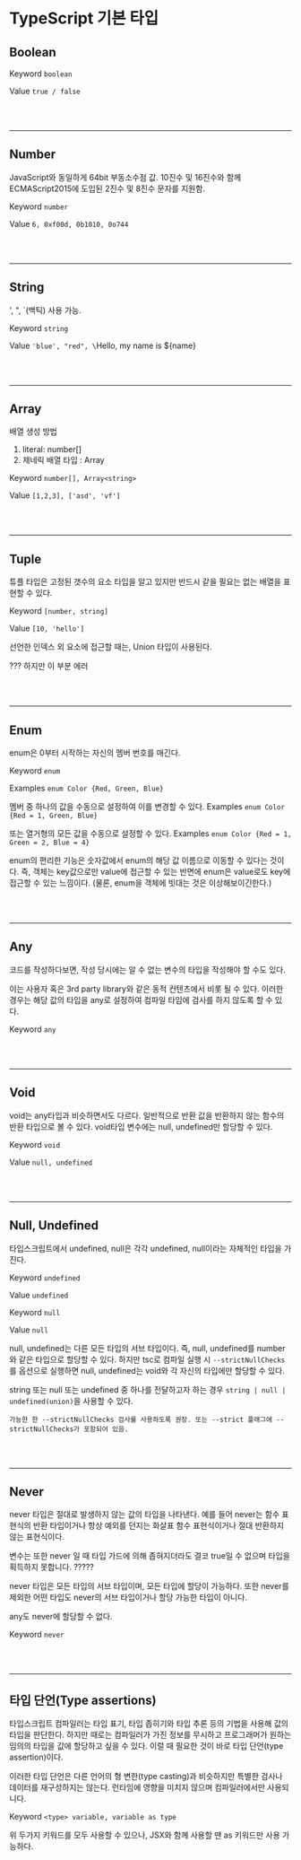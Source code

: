 # TypeScript 기본 타입


## Boolean

Keyword `boolean`

Value `true / false`

<br/>
<br/>

---

## Number

JavaScript와 동일하게 64bit 부동소수점 값.
10진수 및 16진수와 함께 ECMAScript2015에 도입된 2진수 및 8진수 문자를 지원함.

Keyword `number`

Value `6, 0xf00d, 0b1010, 0o744`

<br/>
<br/>

---

## String

', ", \`(백틱) 사용 가능.

Keyword `string`

Value `'blue', "red", \`Hello, my name is ${name}

<br/>
<br/>

---

## Array

배열 생성 방법
1. literal: number[]
2. 제네릭 배열 타입 : Array<number>

Keyword `number[], Array<string>`

Value `[1,2,3], ['asd', 'vf']`

<br/>
<br/>

---

## Tuple

튜플 타입은 고정된 갯수의 요소 타입을 알고 있지만 반드시 같을 필요는 없는 배열을 표현할 수 있다.

Keyword `[number, string]`

Value `[10, 'hello']`

선언한 인덱스 외 요소에 접근할 때는, Union 타입이 사용된다.

??? 하지만 이 부분 에러

<br/>
<br/>

---

## Enum

enum은 0부터 시작하는 자신의 멤버 번호를 매긴다.

Keyword `enum`

Examples `enum Color {Red, Green, Blue}`

멤버 중 하나의 값을 수동으로 설정하여 이를 변경할 수 있다.
Examples `enum Color {Red = 1, Green, Blue}`

또는 열거형의 모든 값을 수동으로 설정할 수 있다.
Examples `enum Color {Red = 1, Green = 2, Blue = 4}`

enum의 편리한 기능은 숫자값에서 enum의 해당 값 이름으로 이동할 수 있다는 것이다.
즉, 객체는 key값으로만 value에 접근할 수 있는 반면에 enum은 value로도 key에 접근할 수 있는 느낌이다. (물론, enum을 객체에 빗대는 것은 이상해보이긴한다.)

<br/>
<br/>

---

## Any

코드를 작성하다보면, 작성 당시에는 알 수 없는 변수의 타입을 작성해야 할 수도 있다.

이는 사용자 혹은 3rd party library와 같은 동적 컨텐츠에서 비롯 될 수 있다.
이러한 경우는 해당 값의 타입을 any로 설정하여 컴파일 타임에 검사를 하지 않도록 할 수 있다.

Keyword `any`

<br/>
<br/>

---

## Void

void는 any타입과 비슷하면서도 다르다. 일반적으로 반환 값을 반환하지 않는 함수의 반환 타입으로 볼 수 있다. void타입 변수에는 null, undefined만 할당할 수 있다.

Keyword `void`

Value `null, undefined`

<br/>
<br/>

---

## Null, Undefined

타입스크립트에서 undefined, null은 각각 undefined, null이라는 자체적인 타입을 가진다.

Keyword `undefined`

Value `undefined`

Keyword `null`

Value `null`

null, undefined는 다른 모든 타입의 서브 타입이다. 즉, null, undefined를 number와 같은 타입으로 할당할 수 있다.
하지만 tsc로 컴파일 실행 시 `--strictNullChecks`를 옵션으로 실행하면 null, undefined는 void와 각 자신의 타입에만 할당할 수 있다.

string 또는 null 또는 undefined 중 하나를 전달하고자 하는 경우 `string | null | undefined(union)`을 사용할 수 있다.

`가능한 한 --strictNullChecks 검사를 사용하도록 권장. 또는 --strict 플래그에 --strictNullChecks가 포함되어 있음.`

<br/>
<br/>

---

## Never

never 타입은 절대로 발생하지 않는 값의 타입을 나타낸다.
예를 들어 never는 함수 표현식의 반환 타입이거나 항상 예외를 던지는 화살표 함수 표현식이거나 절대 반환하지 않는 표현식이다.

변수는 또한 never 일 때 타입 가드에 의해 좁혀지더라도 결코 true일 수 없으며 타입을 획득하지 못합니다. ?????

never 타입은 모든 타입의 서브 타입이며, 모든 타입에 할당이 가능하다.
또한 never를 제외한 어떤 타입도 never의 서브 타입이거나 할당 가능한 타입이 아니다.

any도 never에 할당할 수 없다.

Keyword `never`

<br/>
<br/>

---

## 타입 단언(Type assertions)

타입스크립트 컴파일러는 타입 표기, 타입 좁히기와 타입 추론 등의 기법을 사용해 값의 타입을 판단한다. 하지만 때로는 컴파일러가 가진 정보를 무시하고 프로그래머가 원하는 임의의 타입을 값에 할당하고 싶을 수 있다. 이럴 때 필요한 것이 바로 타입 단언(type assertion)이다.

이러한 타입 단언은 다른 언어의 형 변한(type casting)과 비슷하지만 특별한 검사나 데이터를 재구성하지는 않는다. 런타임에 영향을 미치지 않으며 컴파일러에서만 사용되니다.

Keyword `<type> variable, variable as type`

위 두가지 키워드를 모두 사용할 수 있으나, JSX와 함께 사용할 땐 as 키워드만 사용 가능하다.
